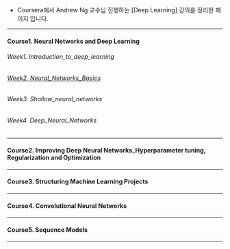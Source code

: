 - Coursera에서 Andrew Ng 교수님 진행하는 [Deep Learning] 강의를 정리한 페이지 입니다.

---
#### Course1. Neural Networks and Deep Learning
###### Week1. Introduction_to_deep_learning
######  <a href="https://rawgit.com/notyetend/DeepLearning_AndrewNg/master/notes/Course1Week2_Neural_Networks_Basics.html" target="_blank">Week2. Neural_Networks_Basics</a> 
###### Week3. Shallow_neural_networks      
###### Week4. Deep_Neural_Networks      

---

#### Course2. Improving Deep Neural Networks_Hyperparameter tuning, Regularization and Optimization
---
#### Course3. Structuring Machine Learning Projects
---
#### Course4. Convolutional Neural Networks
---
#### Course5. Sequence Models
---
